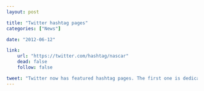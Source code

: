 ```yaml
---
layout: post

title: "Twitter hashtag pages"
categories: ["News"]

date: "2012-06-12"

link:
    url: "https://twitter.com/hashtag/nascar"
    dead: false
    follow: false

tweet: "Twitter now has featured hashtag pages. The first one is dedicated to #Nascar"
---
```

